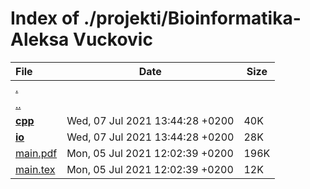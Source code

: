 # Index of ./projekti/Bioinformatika-Aleksa Vuckovic

File | Date | Size
:--- | --- | ---
[.](.) | |
[..](..) | |
[**<span>cpp</span>**](cpp) | Wed, 07 Jul 2021 13:44:28 +0200 | 40K
[**<span>io</span>**](io) | Wed, 07 Jul 2021 13:44:28 +0200 | 28K
[<span>main.pdf</span>](main.pdf) | Mon, 05 Jul 2021 12:02:39 +0200 | 196K
[<span>main.tex</span>](main.tex) | Mon, 05 Jul 2021 12:02:39 +0200 | 12K
